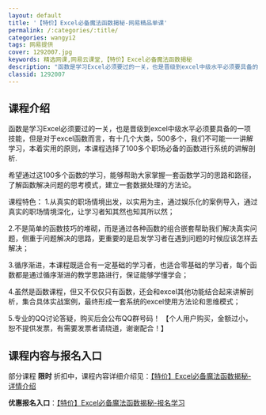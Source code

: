 ```yaml
---
layout: default
title: '【特价】Excel必备魔法函数揭秘-网易精品单课'
permalink: /:categories/:title/
categories: wangyi2
tags: 网易提供
cover: 1292007.jpg
keywords: 精选网课,网易云课堂,【特价】Excel必备魔法函数揭秘
description: "函数是学习Excel必须要过的一关，也是晋级到excel中级水平必须要具备的一项技能，但是对于excel函数而言，有十几个大类，500多个，我们不可能一一讲解学习，本着实用的原则，本课程选择"
classid: 1292007
---
```


## 课程介绍

函数是学习Excel必须要过的一关，也是晋级到excel中级水平必须要具备的一项技能，但是对于excel函数而言，有十几个大类，500多个，我们不可能一一讲解学习，本着实用的原则，本课程选择了100多个职场必备的函数进行系统的讲解剖析.

希望通过这100多个函数的学习，能够帮助大家掌握一套函数学习的思路和路径，了解函数解决问题的思考模式，建立一套数据处理的方法论。

课程特色：
1.从真实的职场情境出发，以实用为主，通过娱乐化的案例导入，通过真实的职场情境深化，让学习者知其然也知其所以然；

2.不是简单的函数技巧的堆砌，而是通过各种函数的组合嵌套帮助我们解决真实问题，侧重于问题解决的思路，更重要的是启发学习者在遇到问题的时候应该怎样去解决；

3.循序渐进，本课程既适合有一定基础的学习者，也适合零基础的学习者，每个函数都是通过循序渐进的教学思路进行，保证能够学懂学会；

4.虽然是函数课程，但又不仅仅只有函数，还会和excel其他功能结合起来讲解剖析，集合具体实战案例，最终形成一套系统的excel使用方法论和思维模式；

5.专业的QQ讨论答疑，购买后会公布QQ群号码！
【个人用户购买，金额过小，恕不提供发票，有需要发票者请绕道，谢谢配合！】

## 课程内容与报名入口

部分课程 **限时** 折扣中，课程内容详细介绍见：[【特价】Excel必备魔法函数揭秘-详情介绍](https://study.163.com/course/introduction/1292007.htm?share=1&shareId=1025206652&utm_campaign=share&utm_medium=iphoneShare&utm_source=&utm_u=1025206652)

**优惠报名入口**：[【特价】Excel必备魔法函数揭秘-报名学习](https://study.163.com/course/introduction/1292007.htm?share=1&shareId=1025206652&utm_campaign=share&utm_medium=iphoneShare&utm_source=&utm_u=1025206652)

